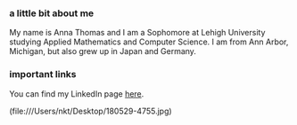 ### **a little bit about me**

My name is Anna Thomas and I am a Sophomore at Lehigh University studying Applied Mathematics and Computer Science.
I am from Ann Arbor, Michigan, but also grew up in Japan and Germany. 


### **important links**

You can find my LinkedIn page [here](www.linkedin.com/in/anna-thomas-391390166).

(file:///Users/nkt/Desktop/180529-4755.jpg)
